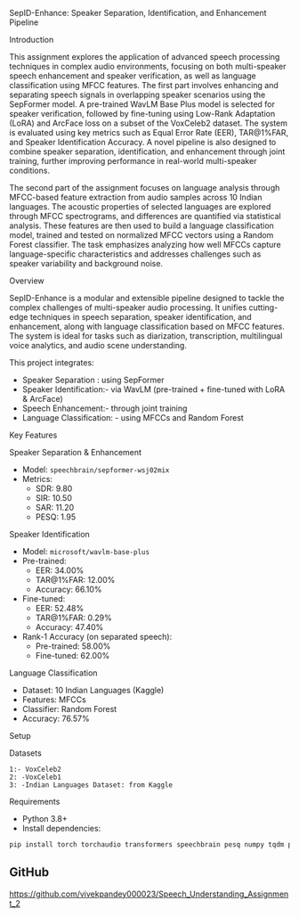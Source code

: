  SepID-Enhance: Speaker Separation, Identification, and Enhancement Pipeline

Introduction

This assignment explores the application of advanced speech processing techniques in complex audio environments, focusing on both multi-speaker speech enhancement and speaker verification, as well as language classification using MFCC features. The first part involves enhancing and separating speech signals in overlapping speaker scenarios using the SepFormer model. A pre-trained WavLM Base Plus model is selected for speaker verification, followed by fine-tuning using Low-Rank Adaptation (LoRA) and ArcFace loss on a subset of the VoxCeleb2 dataset. The system is evaluated using key metrics such as Equal Error Rate (EER), TAR@1%FAR, and Speaker Identification Accuracy. A novel pipeline is also designed to combine speaker separation, identification, and enhancement through joint training, further improving performance in real-world multi-speaker conditions.

The second part of the assignment focuses on language analysis through MFCC-based feature extraction from audio samples across 10 Indian languages. The acoustic properties of selected languages are explored through MFCC spectrograms, and differences are quantified via statistical analysis. These features are then used to build a language classification model, trained and tested on normalized MFCC vectors using a Random Forest classifier. The task emphasizes analyzing how well MFCCs capture language-specific characteristics and addresses challenges such as speaker variability and background noise.

 Overview

SepID-Enhance is a modular and extensible pipeline designed to tackle the complex challenges of multi-speaker audio processing. It unifies cutting-edge techniques in speech separation, speaker identification, and enhancement, along with language classification based on MFCC features. The system is ideal for tasks such as diarization, transcription, multilingual voice analytics, and audio scene understanding.

This project integrates:
- Speaker Separation  : using SepFormer
- Speaker Identification:- via WavLM (pre-trained + fine-tuned with LoRA & ArcFace)
- Speech Enhancement:- through joint training
- Language Classification: - using MFCCs and Random Forest

 Key Features

Speaker Separation & Enhancement
- Model: `speechbrain/sepformer-wsj02mix`
- Metrics:
  - SDR: 9.80
  - SIR: 10.50
  - SAR: 11.20
  - PESQ: 1.95

Speaker Identification
- Model: `microsoft/wavlm-base-plus`
- Pre-trained:
  - EER: 34.00%
  - TAR@1%FAR: 12.00%
  - Accuracy: 66.10%
- Fine-tuned:
  - EER: 52.48%
  - TAR@1%FAR: 0.29%
  - Accuracy: 47.40%
- Rank-1 Accuracy (on separated speech):
  - Pre-trained: 58.00%
  - Fine-tuned: 62.00%

Language Classification
- Dataset: 10 Indian Languages (Kaggle)
- Features: MFCCs
- Classifier: Random Forest
- Accuracy: 76.57%

Setup

 Datasets

	1:- VoxCeleb2
	2: -VoxCeleb1
	3: -Indian Languages Dataset: from Kaggle
 

Requirements
- Python 3.8+
- Install dependencies:
```bash
pip install torch torchaudio transformers speechbrain pesq numpy tqdm peft librosa soundfile scikit-learn matplotlib
```

## GitHub
https://github.com/vivekpandey000023/Speech_Understanding_Assignment_2

